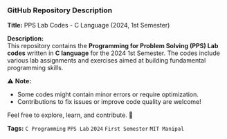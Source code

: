 ### GitHub Repository Description  

**Title:** PPS Lab Codes - C Language (2024, 1st Semester)  

**Description:**  
This repository contains the **Programming for Problem Solving (PPS) Lab codes** written in **C language** for the 2024 1st Semester. The codes include various lab assignments and exercises aimed at building fundamental programming skills.  

⚠️ **Note:**  
- Some codes might contain minor errors or require optimization.  
- Contributions to fix issues or improve code quality are welcome!  

Feel free to explore, learn, and contribute. 🚀  

**Tags:** `C Programming` `PPS Lab` `2024` `First Semester` `MIT Manipal`
